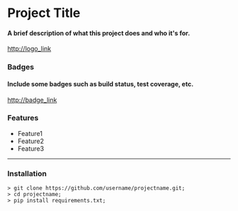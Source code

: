 # Project Title

#### A brief description of what this project does and who it's for.

<http://logo_link>

### Badges

#### Include some badges such as build status, test coverage, etc.

<http://badge_link>

### Features

- Feature1
- Feature2
- Feature3

---

### Installation

    > git clone https://github.com/username/projectname.git;
    > cd projectname;
    > pip install requirements.txt;
